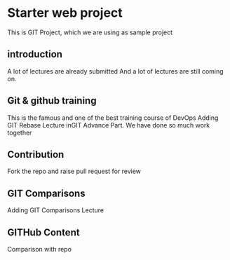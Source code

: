 # Starter web project
This is GIT Project, which we are using as sample project 

## introduction 
A lot of lectures are already submitted
And a lot of lectures are still coming on.

## Git & github training
This is the famous and one of the best training course of DevOps
Adding GIT Rebase Lecture inGIT Advance Part. We have done so much work together

## Contribution
Fork the repo and raise pull request for review

## GIT Comparisons
Adding GIT Comparisons Lecture

## GITHub Content 
Comparison with repo
